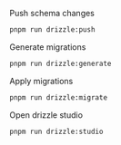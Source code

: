 Push schema changes
```bash
pnpm run drizzle:push
```
Generate migrations
```bash
pnpm run drizzle:generate
```

Apply migrations
```bash
pnpm run drizzle:migrate
```

Open drizzle studio
```bash
pnpm run drizzle:studio
```